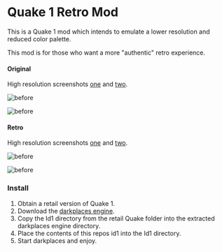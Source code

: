 # Quake 1 Retro Mod

This is a Quake 1 mod which intends to emulate a lower resolution and reduced color palette.

This mod is for those who want a more "authentic" retro experience.

#### Original

High resolution screenshots [one](https://raw.githubusercontent.com/zippers/retro_quake1/screenshots/high_res_h.gif) and [two](https://raw.githubusercontent.com/zippers/retro_quake1/screenshots/high_ogre_h.gif).

![before](https://raw.githubusercontent.com/zippers/retro_quake1/screenshots/high_res.gif)

![before](https://raw.githubusercontent.com/zippers/retro_quake1/screenshots/high_ogre.gif)

#### Retro

High resolution screenshots [one](https://raw.githubusercontent.com/zippers/retro_quake1/screenshots/retro_look_h.gif) and [two](https://raw.githubusercontent.com/zippers/retro_quake1/screenshots/retro_ogre_h.gif).

![before](https://raw.githubusercontent.com/zippers/retro_quake1/screenshots/retro_look.gif)

![before](https://raw.githubusercontent.com/zippers/retro_quake1/screenshots/retro_ogre.gif)

### Install

1. Obtain a retail version of Quake 1.
2. Download the [darkplaces engine](http://icculus.org/twilight/darkplaces/files/darkplacesengine20140513.zip).
3. Copy the Id1 directory from the retail Quake folder into the extracted darkplaces engine directory.
4. Place the contents of this repos id1 into the Id1 directory.
5. Start darkplaces and enjoy.
